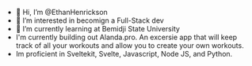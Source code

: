 - 👋 Hi, I’m @EthanHenrickson
- 👀 I’m interested in becomign a Full-Stack dev
- 🌱 I’m currently learning at Bemidji State University
- I'm currently building out Alanda.pro. An excersie app that will keep track of all your workouts and allow you to create your own workouts.
- Im proficient in Sveltekit, Svelte, Javascript, Node JS, and Python.

<!---
EthanHenrickson/EthanHenrickson is a ✨ special ✨ repository because its `README.md` (this file) appears on your GitHub profile.
You can click the Preview link to take a look at your changes.
--->
